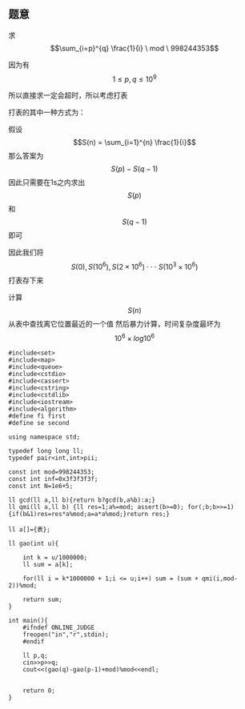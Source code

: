 ## 题意
求$$\sum_{i=p}^{q} \frac{1}{i} \  mod \  998244353$$

因为有$$1 \leq p,q \leq 10^9$$

所以直接求一定会超时，所以考虑打表

打表的其中一种方式为：

假设$$S(n) = \sum_{i=1}^{n} \frac{1}{i}$$
那么答案为 $$S(p) - S(q-1)$$
因此只需要在1s之内求出 $$S(p)$$和$$S(q-1)$$即可

因此我们将$$S(0),S(10^6),S(2 \times 10^6) \cdot \cdot \cdot  S(10^3 \times 10^6)$$打表存下来

计算$$S(n)$$从表中查找离它位置最近的一个值 然后暴力计算，时间复杂度最坏为 $$10^6 \times log 10^6$$

```
#include<set>
#include<map>
#include<queue>
#include<cstdio>
#include<cassert>
#include<cstring>
#include<cstdlib>
#include<iostream>
#include<algorithm>
#define fi first
#define se second

using namespace std;

typedef long long ll;
typedef pair<int,int>pii;

const int mod=998244353;
const int inf=0x3f3f3f3f;
const int N=1e6+5;

ll gcd(ll a,ll b){return b?gcd(b,a%b):a;}
ll qmi(ll a,ll b) {ll res=1;a%=mod; assert(b>=0); for(;b;b>>=1){if(b&1)res=res*a%mod;a=a*a%mod;}return res;}

ll a[]={表};

ll gao(int u){

    int k = u/1000000;
    ll sum = a[k];

    for(ll i = k*1000000 + 1;i <= u;i++) sum = (sum + qmi(i,mod-2))%mod;

    return sum;
}

int main(){
    #ifndef ONLINE_JUDGE
    freopen("in","r",stdin);
    #endif

    ll p,q;
    cin>>p>>q;
    cout<<(gao(q)-gao(p-1)+mod)%mod<<endl;


    return 0;
}

```